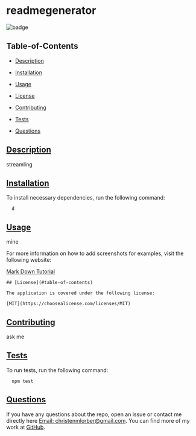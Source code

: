 
  # readmegenerator

  
  ![badge](https://img.shields.io/badge/license-MIT-blue)
    

  ## Table-of-Contents

  * [Description](#description)
  * [Installation](#dependencies)
  * [Usage](#usage) 
  
  * [License](#license)
     
  * [Contributing](#contributing)
  * [Tests](#tests)
  * [Questions](#questions)

  ## [Description](#table-of-contents)

  streamling
  
  ## [Installation](#table-of-contents)
  
  To install necessary dependencies, run the following command:
  
```
  d
```
  
  ## [Usage](#table-of-contents)

  mine

  For more information on how to add screenshots for examples, visit the following website:
  
  [Mark Down Tutorial](https://agea.github.io/tutorial.md/)
  
  
    ## [License](#table-of-contents)
    
    The application is covered under the following license:
    
    [MIT](https://choosealicense.com/licenses/MIT)
    
      
  
  ## [Contributing](#table-of-contents)

  ask me
  
  ## [Tests](#table-of-contents)
  
  To run tests, run the following command:
  
```
  npm test
```
  
  ## [Questions](#table-of-contents)
  
  If you have any questions about the repo, open an issue or contact me directly here 
  [Email: christenmlorber@gmail.com](mailto:christenmlorber@gmail.com). You can find more of my work at [GitHub](https://github.comcmarielorber).
